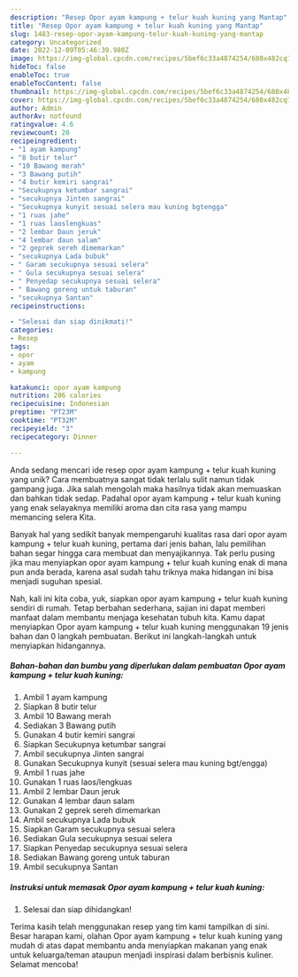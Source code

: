 ```yaml
---
description: "Resep Opor ayam kampung + telur kuah kuning yang Mantap"
title: "Resep Opor ayam kampung + telur kuah kuning yang Mantap"
slug: 1483-resep-opor-ayam-kampung-telur-kuah-kuning-yang-mantap
category: Uncategorized
date: 2022-12-09T05:46:39.980Z
image: https://img-global.cpcdn.com/recipes/5bef6c33a4874254/680x482cq70/opor-ayam-kampung-telur-kuah-kuning-foto-resep-utama.jpg
hideToc: false
enableToc: true
enableTocContent: false
thumbnail: https://img-global.cpcdn.com/recipes/5bef6c33a4874254/680x482cq70/opor-ayam-kampung-telur-kuah-kuning-foto-resep-utama.jpg
cover: https://img-global.cpcdn.com/recipes/5bef6c33a4874254/680x482cq70/opor-ayam-kampung-telur-kuah-kuning-foto-resep-utama.jpg
author: Admin
authorAv: notfound
ratingvalue: 4.6
reviewcount: 20
recipeingredient:
- "1 ayam kampung"
- "8 butir telur"
- "10 Bawang merah"
- "3 Bawang putih"
- "4 butir kemiri sangrai"
- "Secukupnya ketumbar sangrai"
- "secukupnya Jinten sangrai"
- "Secukupnya kunyit sesuai selera mau kuning bgtengga"
- "1 ruas jahe"
- "1 ruas laoslengkuas"
- "2 lembar Daun jeruk"
- "4 lembar daun salam"
- "2 geprek sereh dimemarkan"
- "secukupnya Lada bubuk"
- " Garam secukupnya sesuai selera"
- " Gula secukupnya sesuai selera"
- " Penyedap secukupnya sesuai selera"
- " Bawang goreng untuk taburan"
- "secukupnya Santan"
recipeinstructions:

- "Selesai dan siap dinikmati!"
categories:
- Resep
tags:
- opor
- ayam
- kampung

katakunci: opor ayam kampung 
nutrition: 286 calories
recipecuisine: Indonesian
preptime: "PT23M"
cooktime: "PT32M"
recipeyield: "3"
recipecategory: Dinner

---
```





Anda sedang mencari ide resep opor ayam kampung + telur kuah kuning yang unik? Cara membuatnya sangat tidak terlalu sulit namun tidak gampang juga. Jika salah mengolah maka hasilnya tidak akan memuaskan dan bahkan tidak sedap. Padahal opor ayam kampung + telur kuah kuning yang enak selayaknya memiliki aroma dan cita rasa yang mampu memancing selera Kita.







Banyak hal yang sedikit banyak mempengaruhi kualitas rasa dari opor ayam kampung + telur kuah kuning, pertama dari jenis bahan, lalu pemilihan bahan segar hingga cara membuat dan menyajikannya. Tak perlu pusing jika mau menyiapkan opor ayam kampung + telur kuah kuning enak di mana pun anda berada, karena asal sudah tahu triknya maka hidangan ini bisa menjadi suguhan spesial.






Nah, kali ini kita coba, yuk, siapkan opor ayam kampung + telur kuah kuning sendiri di rumah. Tetap berbahan sederhana, sajian ini dapat memberi manfaat dalam membantu menjaga kesehatan tubuh kita. Kamu dapat menyiapkan Opor ayam kampung + telur kuah kuning menggunakan 19 jenis bahan dan 0 langkah pembuatan. Berikut ini langkah-langkah untuk menyiapkan hidangannya.

<!--inarticleads1-->

##### Bahan-bahan dan bumbu yang diperlukan dalam pembuatan Opor ayam kampung + telur kuah kuning:

1. Ambil 1 ayam kampung
1. Siapkan 8 butir telur
1. Ambil 10 Bawang merah
1. Sediakan 3 Bawang putih
1. Gunakan 4 butir kemiri sangrai
1. Siapkan Secukupnya ketumbar sangrai
1. Ambil secukupnya Jinten sangrai
1. Gunakan Secukupnya kunyit (sesuai selera mau kuning bgt/engga)
1. Ambil 1 ruas jahe
1. Gunakan 1 ruas laos/lengkuas
1. Ambil 2 lembar Daun jeruk
1. Gunakan 4 lembar daun salam
1. Gunakan 2 geprek sereh dimemarkan
1. Ambil secukupnya Lada bubuk
1. Siapkan  Garam secukupnya sesuai selera
1. Sediakan  Gula secukupnya sesuai selera
1. Siapkan  Penyedap secukupnya sesuai selera
1. Sediakan  Bawang goreng untuk taburan
1. Ambil secukupnya Santan




<!--inarticleads2-->

##### Instruksi untuk memasak Opor ayam kampung + telur kuah kuning:


1. Selesai dan siap dihidangkan!



Terima kasih telah menggunakan resep yang tim kami tampilkan di sini. Besar harapan kami, olahan Opor ayam kampung + telur kuah kuning yang mudah di atas dapat membantu anda menyiapkan makanan yang enak untuk keluarga/teman ataupun menjadi inspirasi dalam berbisnis kuliner. Selamat mencoba!
